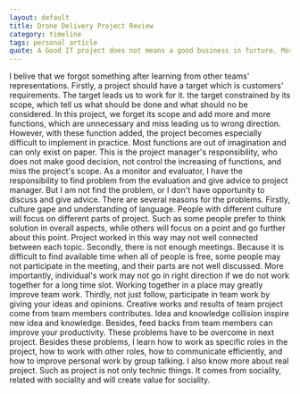 ```yaml
---
layout: default
title: Drone Delivery Project Review
category: timeline
tags: personal article
quote: A Good IT project does not means a good business in furture. More things required to make project becoming business.
---
```

I belive that we forgot something after learning from other teams' representations. Firstly, a project should have a target which is customers' requirements. The target leads us to work for it. the target constrained by its scope, which tell us what should be done and what should no be considered. In this project, we forget its scope and add more and more functions, which are unnecessary and miss leading us to wrong direction. However, with these function added, the project becomes especially difficult to implement in practice. Most functions are out of imagination and can only exist on paper. This is the project manager's responsibility, who does not make good decision, not control the increasing of functions, and miss the project's scope. As a monitor and evaluator, I have the responsibility to find problem from the evaluation and give advice to project manager. But I am not find the problem, or I don't have opportunity to discuss and give advice. There are several reasons for the problems.
Firstly, culture gape and understanding of language. People with different culture will focus on different parts of project. Such as some people prefer to think solution in overall aspects, while others will focus on a point and go further about this point. Project worked in this way may not well connected between each topic. Secondly, there is not enough meetings. Because it is difficult to find available time when all of people is free, some people may not participate in the meeting, and their parts are not well discussed. More importantly, individual's work may not go in right direction if we do not work together for a long time slot. Working together in a place may greatly improve team work. Thirdly, not just follow, participate in team work by giving your ideas and opinions. Creative works and results of team project come from team members contributes. Idea and knowledge collision inspire new idea and knowledge. Besides, feed backs from team members can improve your productivity. These problems have to be overcome in next project.
Besides these problems, I learn how to work as specific roles in the project, how to work with other roles, how to communicate efficiently, and how to improve personal work by group talking. I also know more about real project. Such as project is not only technic things. It comes from sociality, related with sociality and will create value for sociality.

